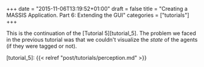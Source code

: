 +++
date = "2015-11-06T13:19:52+01:00"
draft = false
title = "Creating a MASSIS Application. Part 6: Extending the GUI"
categories = ["tutorials"]
+++

This is the continuation of the [Tutorial 5][tutorial_5].
The problem we faced in the previous tutorial was that we couldn't visualize the _state_ of the agents (if they were tagged or not).






[tutorial_5]: {{< relref "post/tutorials/perception.md" >}}
